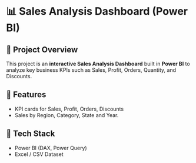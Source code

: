 # 📊 Sales Analysis Dashboard (Power BI)

## 🔹 Project Overview
This project is an **interactive Sales Analysis Dashboard** built in **Power BI** to analyze key business KPIs such as Sales, Profit, Orders, Quantity, and Discounts.  

## 🔹 Features
- KPI cards for Sales, Profit, Orders, Discounts
- Sales by Region, Category, State and  Year.

## 🔹 Tech Stack
- Power BI (DAX, Power Query)
- Excel / CSV Dataset


